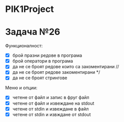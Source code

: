 # PIK1Project
# Задача №26
Функционалност:
- [x] брoй празни редове в програма
- [x] брoй оператори в програма
- [x] да не се броят редове които са закоментирани //
- [x] да не се броят редове закоментирани */
- [x] да не се броят стрингове

Меню и опции:
- [x] четене от файл и запис в фруг файл
- [x] четене от файл и извеждане на stdout
- [x] четене от stdin и извеждане в файл
- [x] четене от stdin и извждане от stdout
